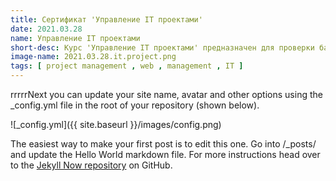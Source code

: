 ```yaml
---
title: Сертификат 'Управление IT проектами'
date: 2021.03.28
name: Управление IT проектами
short-desc: Курс 'Управление IT проектами' предназначен для проверки базовых знаний, умений и навыков в области современных методов управления проектами в области информационных технологий.
image-name: 2021.03.28.it.project.png
tags: [ project management , web , management , IT ]
---
```


rrrrrNext you can update your site name, avatar and other options using the _config.yml file in the root of your repository (shown below).

![_config.yml]({{ site.baseurl }}/images/config.png)

The easiest way to make your first post is to edit this one. Go into /_posts/ and update the Hello World markdown file. For more instructions head over to the [Jekyll Now repository](https://github.com/barryclark/jekyll-now) on GitHub.
